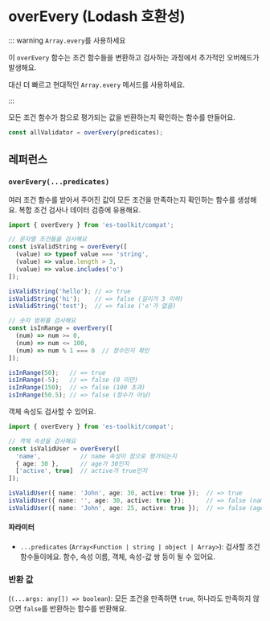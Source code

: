 # overEvery (Lodash 호환성)

::: warning `Array.every`를 사용하세요

이 `overEvery` 함수는 조건 함수들을 변환하고 검사하는 과정에서 추가적인 오버헤드가 발생해요.

대신 더 빠르고 현대적인 `Array.every` 메서드를 사용하세요.

:::

모든 조건 함수가 참으로 평가되는 값을 반환하는지 확인하는 함수를 만들어요.

```typescript
const allValidator = overEvery(predicates);
```

## 레퍼런스

### `overEvery(...predicates)`

여러 조건 함수를 받아서 주어진 값이 모든 조건을 만족하는지 확인하는 함수를 생성해요. 복합 조건 검사나 데이터 검증에 유용해요.

```typescript
import { overEvery } from 'es-toolkit/compat';

// 문자열 조건들을 검사해요
const isValidString = overEvery([
  (value) => typeof value === 'string',
  (value) => value.length > 3,
  (value) => value.includes('o')
]);

isValidString('hello'); // => true
isValidString('hi');    // => false (길이가 3 이하)
isValidString('test');  // => false ('o'가 없음)

// 숫자 범위를 검사해요
const isInRange = overEvery([
  (num) => num >= 0,
  (num) => num <= 100,
  (num) => num % 1 === 0  // 정수인지 확인
]);

isInRange(50);   // => true
isInRange(-5);   // => false (0 미만)
isInRange(150);  // => false (100 초과)
isInRange(50.5); // => false (정수가 아님)
```

객체 속성도 검사할 수 있어요.

```typescript
import { overEvery } from 'es-toolkit/compat';

// 객체 속성을 검사해요
const isValidUser = overEvery([
  'name',           // name 속성이 참으로 평가되는지
  { age: 30 },      // age가 30인지
  ['active', true]  // active가 true인지
]);

isValidUser({ name: 'John', age: 30, active: true });  // => true
isValidUser({ name: '', age: 30, active: true });      // => false (name이 빈 문자열)
isValidUser({ name: 'John', age: 25, active: true });  // => false (age가 다름)
```

#### 파라미터

- `...predicates` (`Array<Function | string | object | Array>`): 검사할 조건 함수들이에요. 함수, 속성 이름, 객체, 속성-값 쌍 등이 될 수 있어요.

### 반환 값

(`(...args: any[]) => boolean`): 모든 조건을 만족하면 `true`, 하나라도 만족하지 않으면 `false`를 반환하는 함수를 반환해요.